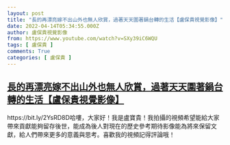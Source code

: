 ```yaml
---
layout: post
title: "長的再漂亮嫁不出山外也無人欣賞，過著天天圍著鍋台轉的生活【盧保貴視覺影像】"
date: 2022-04-14T05:34:55.000Z
author: 盧保貴視覺影像
from: https://www.youtube.com/watch?v=SXy39iC6WQU
tags: [ 盧保貴 ]
comments: True
categories: [ 盧保貴 ]
---
```

<!--1649914495000-->
[長的再漂亮嫁不出山外也無人欣賞，過著天天圍著鍋台轉的生活【盧保貴視覺影像】](https://www.youtube.com/watch?v=SXy39iC6WQU)
------

<div>
https://bit.ly/2YsRD8D哈嘍，大家好！我是盧寶貴！我拍攝的視頻希望能給大家帶來貢獻能夠留存後世，能成為後人對現在的歷史參考期待影像能為將來保留文獻，給人們帶來更多的意義與思考。喜歡我的視頻記得評論哦！
</div>
